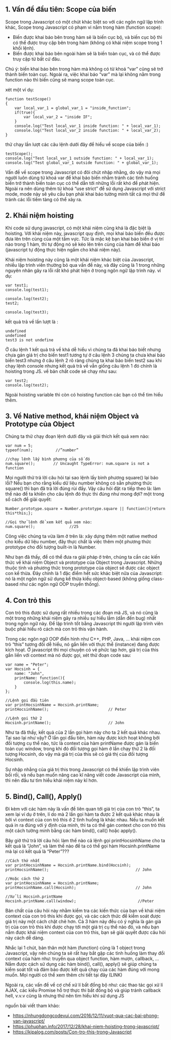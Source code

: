 ## 1.  Vấn đề đầu tiên: Scope của biến
Scope trong Javascript có một chút khác biệt so với các ngôn ngữ lập trình khác, Scope trong Javascript có phạm vi nằm trong hàm (function scope):
*  Biến được khai báo bên trong hàm sẽ là biến cục bộ, và biến cục bộ thì có thể được truy cập bên trong hàm (không có khái niệm scope trong 1 khối lệnh).
*  Biến được khai báo bên ngoài hàm sẽ là biến toàn cục, và có thể được truy cập từ bất cứ đâu.

Chú ý: biến khai báo bên trong hàm mà không có từ khoá “var” cũng sẽ trở thành biến toàn cục. Ngoài ra, việc khai báo “var” mà lại không nằm trong function nào thì biến cũng sẽ mang scope toàn cục.

xét một ví dụ: 
```
function testScope()
{
    var local_var_1 = global_var_1 = "inside_function";
    if(true){
        var local_var_2 = "inside IF";
    }
    console.log("Test local_var_1 inside function: " + local_var_1);
    console.log("Test local_var_2 inside function: " + local_var_2);
}
```
thử chạy lần lượt các câu lệnh dưới đây để hiểu về scope của biến :)
```
testScope();
console.log("Test local_var_1 outside function: " + local_var_1);
console.log("Test global_var_1 outside function: " + global_var_1);
```
Vấn đề về scope trong Javascript có đôi chút nhập nhằng, do vậy mà mọi người luôn dùng từ khoá var để khai báo biến nhằm tránh các tình huống biến trở thành biến toàn cục có thể dẫn tới những lỗi rất khó để phát hiện. Ngoài ra nên dùng thêm từ khoá “use strict” để sử dụng Javascript với strict mode, mode này sẽ yêu cầu bạn phải khai báo tường minh tất cả mọi thứ để tránh các lỗi tiềm tàng có thể xảy ra.

## 2. Khái niệm hoisting
 Khi code sử dụng javascript, có một khái niệm cũng khá là đặc biệt là hoisting. Với khái niệm này, javascript quy định, mọi khai báo biến đều được đưa lên trên cùng của một tầm vực. Tức là mặc kệ bạn khai báo biến ở vị trí nào trong 1 hàm, thì tự động nó sẽ kéo lên trên cùng của hàm để khai báo (javascript tự động thực hiện ngầm cho khái niệm này).

Khái niệm hoisting này cũng là một khái niệm khác biệt của Javascript, nhiều lập trình viên thường bỏ qua vấn đề này, và đây cũng là 1 trong những nguyên nhân gây ra lỗi rất khó phát hiện ở trong ngôn ngữ lập trình này. ví dụ:
```
var test1;
console.log(test1);

console.log(test2);
test2;

console.log(test3);
```
kết quả trả về lần lượt là :
```
undefined
undefined
test3 is not undefine
```
Ở câu lệnh 1 kết quả trả về khá dễ hiểu vì chúng ta đã khai báo biết nhưng chưa gán giá trị cho biến test1 tương tự ở câu lệnh 3 chúng ta chưa khai báo biến test3 nhưng ở câu lệnh 2 rõ ràng chúng ta khai báo biến test2 sau khi chạy lệnh console nhưng kết quả trả về vẫn giống câu lệnh 1 đó chính là hoisting trong JS. về bản chất code sẽ chạy như sau: 
```
var test2;
console.log(test2);
```
Ngoài hoisting variable thì còn có hoisting function các bạn có thể tìm hiểu thêm.
## 3. Về Native method, khái niệm Object và Prototype của Object
Chúng ta thử chạy đoạn lệnh dưới đây và giải thích kết quả xem nào:
```
var num = 5;
typeof(num);          //”number”
 
//chạy lệnh lấy bình phương của số đó
num.square();        // Uncaught TypeError: num.square is not a function
```
Mọi người thử trả lời câu hỏi tại sao lệnh lấy bình phương square() lại báo lỗi? Nếu bạn cho rằng kiểu dữ liệu number không có sẵn phương thức square() thì bạn đã trả lời đúng rùi đấy. Vậy câu hỏi đặt ra tiếp theo là: làm thế nào để ta khiến cho câu lệnh đó thực thi đúng như mong đợi? 
một trong số cách để giải quyết: 
```
Number.prototype.square = Number.prototype.square || function(){return this*this;};
 
//Gọi thử lệnh để xem kết quả xem nào:
num.square();               //25
```
Công việc chúng ta vừa làm ở trên là: xây dựng thêm một native method cho kiểu dữ liệu number, đây thực chất là việc thêm một phương thức prototype cho đối tượng built-in là Number.

Như bạn đã thấy, để có thể đưa ra giải pháp ở trên, chúng ta cần các kiến thức về khái niệm Object và prototype của Object trong Javascript. Những thuộc tính và phương thức trong prototype của object sẽ được các object con kế thừa. Đây chính là 1 đặc điểm hết sức khác biệt nữa của Javascript: nó là một ngôn ngữ sử dụng kế thừa kiểu object-based (không giống class-based như các ngôn ngữ OOP truyền thống).

## 4. Con trỏ this
Con trỏ this được sử dụng rất nhiều trong các đoạn mã JS, và nó cũng là một trong những khái niệm gây ra nhiều sự hiểu lầm (dẫn đến bug) nhất trong ngôn ngữ này. Để lập trình tốt bằng Javascript thì người lập trình viên buộc phải hiểu rõ cách mà con trỏ this vận hành.

Trong các ngôn ngữ OOP điển hình như C++, PHP, Java, … khái niệm con trỏ “this” tương đối dễ hiểu, nó gắn liền với thực thể (instance) đang được kích hoạt. Ở javascript thì mọi chuyện có vẻ phức tạp hơn, giá trị của this gắn liền với context mà nó được gọi, xét thử đoạn code sau:
```
var name = "Peter";
var Hocsinh = {
    name: "John",
    printName: function(){
        console.log(this.name);
    }
};
 
//Lệnh gọi đầu tiên
var printHocsinhName = Hocsinh.printName;
printHocsinhName();                          // Peter
 
//Lệnh gọi thứ 2
Hocsinh.printName();                         // John
```
Như ta đã thấy, kết quả của 2 lần gọi hàm này cho ta 2 kết quả khác nhau. Tại sao lại như vậy? 
 Ở lần gọi đầu tiên, hàm này được kích hoạt không bởi đối tượng cụ thể nào, tức là context của hàm printName được gán là biến toàn cục window, trong khi đó đối tượng gọi hàm ở lần chạy thứ 2 là đối tượng Hocsinh, do vậy mà giá trị của this sẽ có giá thị của đối tượng Hocsinh.

Sự nhập nhằng của giá trị this trong Javascript có thể khiến lập trình viên bối rối, và nếu bạn muốn  nâng cao kĩ năng viết code Javascript của mình, thì nên đầu tư tìm hiểu khái niệm này kĩ hơn.

## 5. Bind(), Call(), Apply()
 Đi kèm với các hàm này là vấn đề liên quan tới giá trị của con trỏ “this”, ta xem lại ví dụ ở trên, lí do mà 2 lần gọi hàm ta được 2 kết quả khác nhau là bởi vì context của con trỏ this ở 2 tình huống là khác nhau. Nếu ta muốn kết quả in ra đúng với ý định của mình, thì ta có thể gán context cho con trỏ this một cách tường minh bằng các hàm bind(), call() hoặc apply().

 Bây giờ thử trả lời câu hỏi: làm thế nào cả lệnh gọi printHocsinhName cho ta kết quả là “John”, và làm thế nào để ta có thể gọi hàm Hocsinh.printName mà lại có kết quả là “Peter”???

```
//Cách thứ nhất
var printHocsinhName = Hocsinh.printName.bind(Hocsinh);
printHocsinhName();                                      // John
 
//Hoặc cách thứ 2
var printHocsinhName = Hocsinh.printName;
printHocsinhName.call(Hocsinh);                          // John
 
//Xử lí Hocsinh.printName
Hocsinh.printName.call(window);                           //Peter
```
Bản chất của câu hỏi này nhằm kiểm tra các kiến thức của bạn về khái niệm context của con trỏ this khi được gọi, và các cách thức để kiểm soát được giá trị này một cách chặt chẽ hơn. Cả 3 hàm này đều có ý nghĩa là gán giá trị của con trỏ this khi được chạy tới một giá trị cụ thể nào đó, và nếu bạn nắm được khái niệm context của con trỏ this, bạn sẽ giải quyết được câu hỏi này cách dễ dàng.

Nhắc lại 1 chút, bản thân một hàm (function) cũng là 1 object trong Javascript, vậy nên chúng ta sẽ rất hay bắt gặp các tình huống làm thay đổi context của hàm như: truyền qua object function, hàm mượn, callback, … Nắm được cách sử dụng các hàm bind(), call(), apply() sẽ giúp chúng ta kiểm soát tốt và đảm bảo được kết quả chạy của các hàm đúng với mong muốn. Mọi người có thể xem thêm chi tiết tại đây (LINK)

Ngoài ra, các vấn đề về cơ chế xử lí bất đồng bộ như: các thao tác gọi xử lí AJAX, các kiểu Promise hỗ trợ thực thi bất đồng bộ và giúp tránh callback hell, v.v.v cũng là nhưng thứ nên tìm hiểu khi sử dụng JS

nguồn bài viết tham khảo:
* https://nhungdongcodevui.com/2016/12/11/vuot-qua-cac-bai-phong-van-javascript/
* https://phuphan.info/2017/12/28/khai-niem-hoisting-trong-javascript/
* https://kipalog.com/posts/Con-tro-this-trong-Javascript